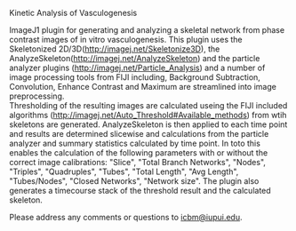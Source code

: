 Kinetic Analysis of Vasculogenesis

ImageJ1 plugin for generating and analyzing a skeletal network from phase contrast images of in vitro vasculogenesis. This
plugin uses the Skeletonized 2D/3D(http://imagej.net/Skeletonize3D), the AnalyzeSkeleton(http://imagej.net/AnalyzeSkeleton)
and the particle analyzer plugins (http://imagej.net/Particle_Analysis) and a number of image processing tools from FIJI
including, Background Subtraction, Convolution, Enhance Contrast and Maximum are streamlined into image preprocessing.  
Thresholding of the resulting images are calculated useing the FIJI included algorithms
(http://imagej.net/Auto_Threshold#Available_methods) from wtih skeletons are generated.  AnalyzeSkeleton is then applied to 
each time point and results are determined slicewise and calculations from the particle analyzer and summary statistics 
calculated by time point.  In toto this enables the calculation of the following parameters with or without the correct image 
calibrations: "Slice", "Total Branch Networks", "Nodes", "Triples", "Quadruples", "Tubes", "Total Length", "Avg Length",
"Tubes/Nodes", "Closed Networks", "Network size".  The plugin also generates a timecourse stack of the threshold result and the calculated skeleton.

Please address any comments or questions to icbm@iupui.edu.
